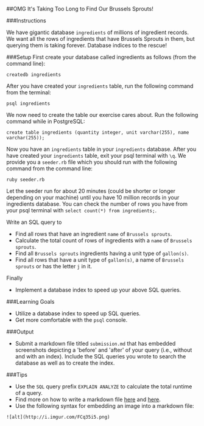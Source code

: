 ##OMG It's Taking Too Long to Find Our Brussels Sprouts!

###Instructions

We have gigantic database `ingredients` of millions of ingredient records. We want all the rows of ingredients that have Brussels Sprouts in them, but querying them is taking forever. Database indices to the rescue!

###Setup
First create your database called ingredients as follows (from the command line):

`createdb ingredients`

After you have created your `ingredients` table, run the following command from the terminal:

`psql ingredients`

We now need to create the table our exercise cares about. Run the following command while in PostgreSQL:

`create table ingredients (quantity integer, unit varchar(255), name varchar(255));`

Now you have an `ingredients` table in your `ingredients` database. After you have created your `ingredients` table, exit your psql terminal with `\q`. We provide you a `seeder.rb` file which you should run with the following command from the command line:

`ruby seeder.rb`

Let the seeder run for about 20 minutes (could be shorter or longer depending on your machine) until you have 10 million records in your ingredients database. You can check the number of rows you have from your psql terminal with `select count(*) from ingredients;`.

Write an SQL query to

* Find all rows that have an ingredient `name` of `Brussels sprouts`.
* Calculate the total count of rows of ingredients with a `name` of `Brussels sprouts`.
* Find all `Brussels sprouts` ingredients having a unit type of `gallon(s)`.
* Find all rows that have a unit type of `gallon(s)`, a name of `Brussels sprouts` or has the letter `j` in it.

Finally
* Implement a database index to speed up your above SQL queries.

###Learning Goals
* Utilize a database index to speed up SQL queries.
* Get more comfortable with the `psql` console.

###Output
* Submit a markdown file titled `submission.md` that has embedded screenshots depicting a 'before' and 'after' of your query (i.e., without and with an index). Include the SQL queries you wrote to search the database as well as to create the index.

###Tips
* Use the `SQL` query prefix `EXPLAIN ANALYZE` to calculate the total runtime of a query.
* Find more on how to write a markdown file [here](https://help.github.com/articles/markdown-basics/) and [here](https://help.github.com/articles/github-flavored-markdown/).
* Use the following syntax for embedding an image into a markdown file:

```
![alt](http://i.imgur.com/FCq35i5.png)
```
